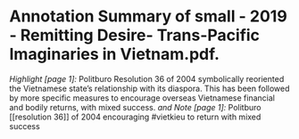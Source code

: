 # Annotation Summary of small - 2019 - Remitting Desire- Trans-Pacific Imaginaries in Vietnam.pdf.
 *Highlight [page 1]:* Politburo Resolution 36 of 2004 symbolically reoriented the Vietnamese state’s relationship with its diaspora. This has been followed by more specific measures to encourage overseas Vietnamese financial and bodily returns, with mixed success.
 *and Note [page 1]:* Politburo [[resolution 36]] of 2004 encouraging #vietkieu to return with mixed success


